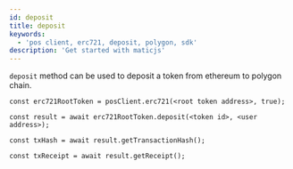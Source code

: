 ```yaml
---
id: deposit
title: deposit
keywords:
  - 'pos client, erc721, deposit, polygon, sdk'
description: 'Get started with maticjs'
---
```


`deposit` method can be used to deposit a token from ethereum to polygon chain.

```
const erc721RootToken = posClient.erc721(<root token address>, true);

const result = await erc721RootToken.deposit(<token id>, <user address>);

const txHash = await result.getTransactionHash();

const txReceipt = await result.getReceipt();

```
